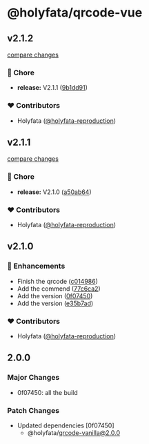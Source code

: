 # @holyfata/qrcode-vue

## v2.1.2

[compare changes](https://github.com/holyfata/qrcode/compare/v2.1.1...v2.1.2)

### 🏡 Chore

- **release:** V2.1.1 ([9b1dd91](https://github.com/holyfata/qrcode/commit/9b1dd91))

### ❤️ Contributors

- Holyfata ([@holyfata-reproduction](https://github.com/holyfata-reproduction))

## v2.1.1

[compare changes](https://github.com/holyfata/qrcode/compare/v2.1.0...v2.1.1)

### 🏡 Chore

- **release:** V2.1.0 ([a50ab64](https://github.com/holyfata/qrcode/commit/a50ab64))

### ❤️ Contributors

- Holyfata ([@holyfata-reproduction](https://github.com/holyfata-reproduction))

## v2.1.0


### 🚀 Enhancements

- Finish the qrcode ([c014986](https://github.com/holyfata/qrcode/commit/c014986))
- Add the commend ([77c6ca2](https://github.com/holyfata/qrcode/commit/77c6ca2))
- Add the version ([0f07450](https://github.com/holyfata/qrcode/commit/0f07450))
- Add the version ([e35b7ad](https://github.com/holyfata/qrcode/commit/e35b7ad))

### ❤️ Contributors

- Holyfata ([@holyfata-reproduction](https://github.com/holyfata-reproduction))

## 2.0.0

### Major Changes

- 0f07450: all the build

### Patch Changes

- Updated dependencies [0f07450]
  - @holyfata/qrcode-vanilla@2.0.0
